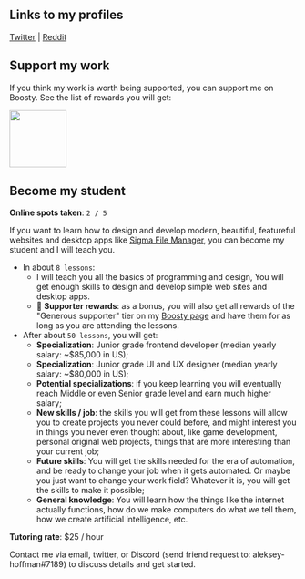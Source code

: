 ## Links to my profiles

[Twitter](https://twitter.com/hoffman_aleksey) | [Reddit](https://www.reddit.com/user/AlekseyHoffman)

## Support my work

If you think my work is worth being supported, you can support me on Boosty. See the list of rewards you will get:

<a href="https://boosty.to/sigma-file-manager">
  <img width="100px" src="https://github.com/aleksey-hoffman/sigma-file-manager/raw/main/.github/media/boosty-button.png">
</a>

## Become my student 

**Online spots taken**: `2 / 5`

If you want to learn how to design and develop modern, beautiful, featureful websites and desktop apps like [Sigma File Manager](https://github.com/aleksey-hoffman/sigma-file-manager), you can become my student and I will teach you. 


- In about `8 lessons`:
  - I will teach you all the basics of programming and design, You will get enough skills to design and develop simple web sites and desktop apps.
  - 🎁 **Supporter rewards**: as a bonus, you will also get all rewards of the "Generous supporter" tier on my [Boosty page](https://boosty.to/sigma-file-manager) and have them for as long as you are attending the lessons.
- After about `50 lessons`, you will get:
  - **Specialization**: Junior grade frontend developer (median yearly salary: ~$85,000 in US);
  - **Specialization**: Junior grade UI and UX designer (median yearly salary: ~$80,000 in US);
  - **Potential specializations**: if you keep learning you will eventually reach Middle or even Senior grade level and earn much higher salary;
  - **New skills / job**: the skills you will get from these lessons will allow you to create projects you never could before, and might interest you in things you never even thought about, like game development, personal original web projects, things that are more interesting than your current job;
  - **Future skills**: You will get the skills needed for the era of automation, and be ready to change your job when it gets automated. Or maybe you just want to change your work field? Whatever it is, you will get the skills to make it possible;
  - **General knowledge**: You will learn how the things like the internet actually functions, how do we make computers do what we tell them, how we create artificial intelligence, etc.

**Tutoring rate**: $25 / hour

Contact me via email, twitter, or Discord (send friend request to: aleksey-hoffman#7189) to discuss details and get started.